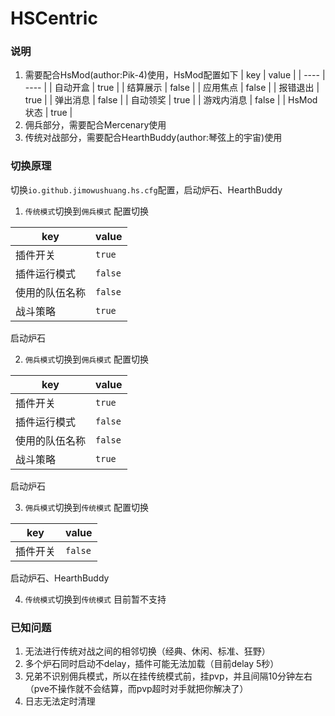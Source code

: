 # HSCentric

### 说明

1. 需要配合HsMod(author:Pik-4)使用，HsMod配置如下
|  key   | value  |
|  ----  | ----  |
| 自动开盒  | true |
| 结算展示  | false |
| 应用焦点  | false |
| 报错退出  | true |
| 弹出消息  | false |
| 自动领奖  | true |
| 游戏内消息  | false |
| HsMod状态  | true |
2. 佣兵部分，需要配合Mercenary使用
3. 传统对战部分，需要配合HearthBuddy(author:琴弦上的宇宙)使用

### 切换原理
切换`io.github.jimowushuang.hs.cfg`配置，启动炉石、HearthBuddy

1. `传统模式`切换到`佣兵模式`
配置切换

|  key   | value  |
|  ----  | ----  |
| 插件开关  | `true` |
| 插件运行模式  | `false` |
| 使用的队伍名称  | `false` |
| 战斗策略  | `true` |

启动炉石

2. `佣兵模式`切换到`佣兵模式`
配置切换

|  key   | value  |
|  ----  | ----  |
| 插件开关  | `true` |
| 插件运行模式  | `false` |
| 使用的队伍名称  | `false` |
| 战斗策略  | `true` |

启动炉石

3. `佣兵模式`切换到`传统模式`
配置切换

|  key   | value  |
|  ----  | ----  |
| 插件开关  | `false` |

启动炉石、HearthBuddy

4. `传统模式`切换到`传统模式`
目前暂不支持

### 已知问题
1. 无法进行传统对战之间的相邻切换（经典、休闲、标准、狂野）
2. 多个炉石同时启动不delay，插件可能无法加载（目前delay 5秒）
3. 兄弟不识别佣兵模式，所以在挂传统模式前，挂pvp，并且间隔10分钟左右（pve不操作就不会结算，而pvp超时对手就把你解决了）
4. 日志无法定时清理
